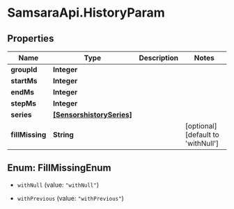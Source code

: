 # SamsaraApi.HistoryParam

## Properties
Name | Type | Description | Notes
------------ | ------------- | ------------- | -------------
**groupId** | **Integer** |  | 
**startMs** | **Integer** |  | 
**endMs** | **Integer** |  | 
**stepMs** | **Integer** |  | 
**series** | [**[SensorshistorySeries]**](SensorshistorySeries.md) |  | 
**fillMissing** | **String** |  | [optional] [default to &#39;withNull&#39;]


<a name="FillMissingEnum"></a>
## Enum: FillMissingEnum


* `withNull` (value: `"withNull"`)

* `withPrevious` (value: `"withPrevious"`)




